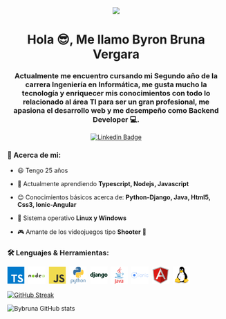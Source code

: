 <div id="header" align="center">
    <img src= "https://media.giphy.com/media/9CffOPMLx0Hf2/giphy.gif" width="400" />
    <h1 align="center">Hola 😎, Me llamo Byron Bruna Vergara </h1>
    <h3 align="center">Actualmente me encuentro cursando mi Segundo año de la carrera Ingeniería en Informática, me gusta mucho la tecnología
        y enriquecer mis conocimientos con todo lo relacionado al área TI para ser un gran profesional, me apasiona el desarrollo web y 
        me desempeño como Backend Developer 💻.
    </h3>
    
</div>
<div id="badges" align="center">
    <a href="https://www.linkedin.com/in/byron-b-818a04225/" target="_blank">
        <img src="https://img.shields.io/badge/-linkedin-blue" alt="Linkedin Badge"/>
    </a>
</div>

### 🧐 Acerca de mi: 

- 😃 Tengo 25 años

- 🤗 Actualmente aprendiendo **Typescript, Nodejs, Javascript**

- 😊 Conocimientos básicos acerca de: **Python-Django, Java, Html5, Css3, Ionic-Angular**

- 💾 Sistema operativo **Linux y Windows**

- 🎮 Amante de los videojuegos tipo **Shooter** 🔫

<div align="left">
    <h3>🛠️ Lenguajes & Herramientas:</h3>
    <div>
        <img src="https://github.com/devicons/devicon/blob/master/icons/typescript/typescript-original.svg" title="TypeScript" alt="TypeScript" width="40"
        height="40"/>&nbsp;
        <img src="https://github.com/devicons/devicon/blob/master/icons/nodejs/nodejs-original-wordmark.svg" title="NodeJs" alt="NodeJs" width="40"
        height="40"/>&nbsp;
        <img src="https://github.com/devicons/devicon/blob/master/icons/javascript/javascript-original.svg" title="JavaScript" alt="JavaScript" width="40"
        height="40"/>&nbsp;
        <img src="https://github.com/devicons/devicon/blob/master/icons/python/python-original-wordmark.svg" title="Python" alt="Python" width="40"
        height="40"/>&nbsp;
        <img src="https://github.com/devicons/devicon/blob/master/icons/django/django-plain-wordmark.svg" title="Django" alt="Django" width="40"
        height="40"/>&nbsp;
        <img src="https://github.com/devicons/devicon/blob/master/icons/java/java-original-wordmark.svg" title="Java" alt="Java" width="40"
        height="40"/>&nbsp;
        <img src="https://github.com/devicons/devicon/blob/master/icons/ionic/ionic-original-wordmark.svg" title="Ionic" alt="Ionic" width="40"
        height="40"/>&nbsp;
        <img src="https://github.com/devicons/devicon/blob/master/icons/angularjs/angularjs-original.svg" title="Angular" alt="Angular" width="40"
        height="40"/>&nbsp;
        <img src="https://github.com/devicons/devicon/blob/master/icons/linux/linux-original.svg" title="Angular" alt="Angular" width="40"
        height="40"/>&nbsp;
    </div>
</div>

[![GitHub Streak](https://streak-stats.demolab.com?user=Bybruna&theme=dark&hide_border=true&locale=es&date_format=M%20j%5B%2C%20Y%5D)](https://git.io/streak-stats)

![Bybruna GitHub stats](https://github-readme-stats.vercel.app/api?username=Bybruna&show_icons=true&theme=dark)
